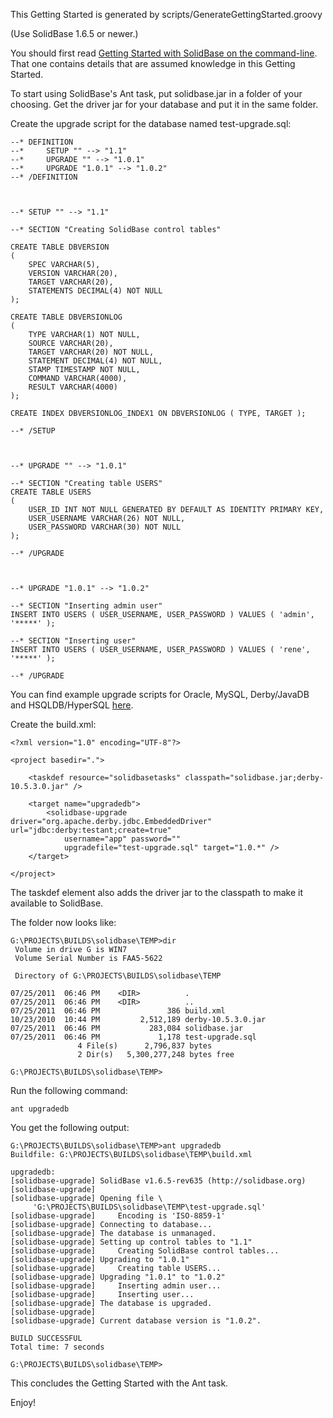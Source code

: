 This Getting Started is generated by scripts/GenerateGettingStarted.groovy

(Use SolidBase 1.6.5 or newer.)

You should first read [Getting Started with SolidBase on the command-line](GettingStartedCommandLineWithArguments.md). That one contains details that are assumed knowledge in this Getting Started.

To start using SolidBase's Ant task, put solidbase.jar in a folder of your choosing. Get the driver jar for your database and put it in the same folder.

Create the upgrade script for the database named test-upgrade.sql:

```
--* DEFINITION
--*     SETUP "" --> "1.1"
--*     UPGRADE "" --> "1.0.1"
--*     UPGRADE "1.0.1" --> "1.0.2"
--* /DEFINITION



--* SETUP "" --> "1.1"

--* SECTION "Creating SolidBase control tables"

CREATE TABLE DBVERSION
(
    SPEC VARCHAR(5),
    VERSION VARCHAR(20),
    TARGET VARCHAR(20),
    STATEMENTS DECIMAL(4) NOT NULL
);

CREATE TABLE DBVERSIONLOG
(
    TYPE VARCHAR(1) NOT NULL,
    SOURCE VARCHAR(20),
    TARGET VARCHAR(20) NOT NULL,
    STATEMENT DECIMAL(4) NOT NULL,
    STAMP TIMESTAMP NOT NULL,
    COMMAND VARCHAR(4000),
    RESULT VARCHAR(4000)
);

CREATE INDEX DBVERSIONLOG_INDEX1 ON DBVERSIONLOG ( TYPE, TARGET );

--* /SETUP



--* UPGRADE "" --> "1.0.1"

--* SECTION "Creating table USERS"
CREATE TABLE USERS
(
    USER_ID INT NOT NULL GENERATED BY DEFAULT AS IDENTITY PRIMARY KEY,
    USER_USERNAME VARCHAR(26) NOT NULL,
    USER_PASSWORD VARCHAR(30) NOT NULL
);

--* /UPGRADE



--* UPGRADE "1.0.1" --> "1.0.2"

--* SECTION "Inserting admin user"
INSERT INTO USERS ( USER_USERNAME, USER_PASSWORD ) VALUES ( 'admin', '*****' );

--* SECTION "Inserting user"
INSERT INTO USERS ( USER_USERNAME, USER_PASSWORD ) VALUES ( 'rene', '*****' );

--* /UPGRADE
```

You can find example upgrade scripts for Oracle, MySQL, Derby/JavaDB and HSQLDB/HyperSQL [here](http://code.google.com/p/solidbase/source/browse/trunk#trunk/dist).

Create the build.xml:

```
<?xml version="1.0" encoding="UTF-8"?>

<project basedir=".">

	<taskdef resource="solidbasetasks" classpath="solidbase.jar;derby-10.5.3.0.jar" />

	<target name="upgradedb">
		<solidbase-upgrade driver="org.apache.derby.jdbc.EmbeddedDriver" url="jdbc:derby:testant;create=true" 
			username="app" password="" 
			upgradefile="test-upgrade.sql" target="1.0.*" />
	</target>

</project>
```

The taskdef element also adds the driver jar to the classpath to make it available to SolidBase.

The folder now looks like:

```
G:\PROJECTS\BUILDS\solidbase\TEMP>dir
 Volume in drive G is WIN7
 Volume Serial Number is FAA5-5622

 Directory of G:\PROJECTS\BUILDS\solidbase\TEMP

07/25/2011  06:46 PM    <DIR>          .
07/25/2011  06:46 PM    <DIR>          ..
07/25/2011  06:46 PM               386 build.xml
10/23/2010  10:44 PM         2,512,189 derby-10.5.3.0.jar
07/25/2011  06:46 PM           283,084 solidbase.jar
07/25/2011  06:46 PM             1,178 test-upgrade.sql
               4 File(s)      2,796,837 bytes
               2 Dir(s)   5,300,277,248 bytes free

G:\PROJECTS\BUILDS\solidbase\TEMP>
```

Run the following command:

```
ant upgradedb
```

You get the following output:

```
G:\PROJECTS\BUILDS\solidbase\TEMP>ant upgradedb
Buildfile: G:\PROJECTS\BUILDS\solidbase\TEMP\build.xml

upgradedb:
[solidbase-upgrade] SolidBase v1.6.5-rev635 (http://solidbase.org)
[solidbase-upgrade] 
[solidbase-upgrade] Opening file \
     'G:\PROJECTS\BUILDS\solidbase\TEMP\test-upgrade.sql'
[solidbase-upgrade]     Encoding is 'ISO-8859-1'
[solidbase-upgrade] Connecting to database...
[solidbase-upgrade] The database is unmanaged.
[solidbase-upgrade] Setting up control tables to "1.1"
[solidbase-upgrade]     Creating SolidBase control tables...
[solidbase-upgrade] Upgrading to "1.0.1"
[solidbase-upgrade]     Creating table USERS...
[solidbase-upgrade] Upgrading "1.0.1" to "1.0.2"
[solidbase-upgrade]     Inserting admin user...
[solidbase-upgrade]     Inserting user...
[solidbase-upgrade] The database is upgraded.
[solidbase-upgrade] 
[solidbase-upgrade] Current database version is "1.0.2".

BUILD SUCCESSFUL
Total time: 7 seconds

G:\PROJECTS\BUILDS\solidbase\TEMP>
```

This concludes the Getting Started with the Ant task.

Enjoy!